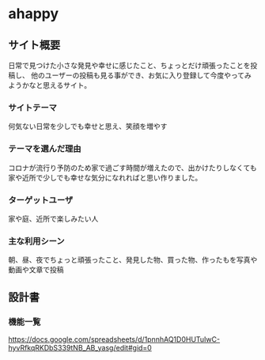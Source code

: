 # ahappy
## サイト概要
日常で見つけた小さな発見や幸せに感じたこと、ちょっとだけ頑張ったことを投稿し、
他のユーザーの投稿も見る事ができ、お気に入り登録して今度やってみようかなと思えるサイト。


### サイトテーマ
何気ない日常を少しでも幸せと思え、笑顔を増やす

### テーマを選んだ理由
コロナが流行り予防のため家で過ごす時間が増えたので、出かけたりしなくても家や近所で少しでも幸せな気分になれればと思い作りました。

### ターゲットユーザ
家や庭、近所で楽しみたい人

### 主な利用シーン
朝、昼、夜でちょっと頑張ったこと、発見した物、買った物、作ったもを写真や動画や文章で投稿

## 設計書

### 機能一覧
<https://docs.google.com/spreadsheets/d/1pnnhAQ1D0HUTuIwC-hyvRfkqRKDbS339tNB_AB_yasg/edit#gid=0>
